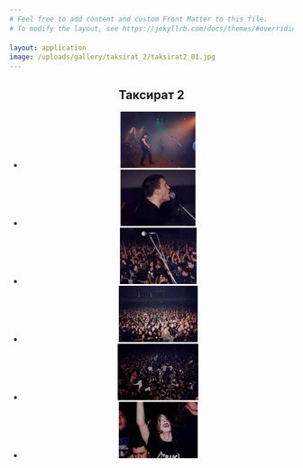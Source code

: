 ```yaml
---
# Feel free to add content and custom Front Matter to this file.
# To modify the layout, see https://jekyllrb.com/docs/themes/#overriding-theme-defaults

layout: application
image: /uploads/gallery/taksirat_2/taksirat2_01.jpg
---
```


<article class='gallery'>
  <header>
    <h2 class='title'>Таксират 2</h2>
    <ul>
      <li>
        <a href="/uploads/gallery/taksirat_2/taksirat2_01.jpg" class="lightbox" rel="lightbox"><img alt="Medium_taksirat2_01" src="/uploads/gallery/taksirat_2/medium_taksirat2_01.jpg" /></a>
      </li>
      <li>
        <a href="/uploads/gallery/taksirat_2/taksirat2_02.jpg" class="lightbox" rel="lightbox"><img alt="Medium_taksirat2_02" src="/uploads/gallery/taksirat_2/medium_taksirat2_02.jpg" /></a>
      </li>
      <li>
        <a href="/uploads/gallery/taksirat_2/taksirat2_03.jpg" class="lightbox" rel="lightbox"><img alt="Medium_taksirat2_03" src="/uploads/gallery/taksirat_2/medium_taksirat2_03.jpg" /></a>
      </li>
      <li>
        <a href="/uploads/gallery/taksirat_2/taksirat2_04.jpg" class="lightbox" rel="lightbox"><img alt="Medium_taksirat2_04" src="/uploads/gallery/taksirat_2/medium_taksirat2_04.jpg" /></a>
      </li>
      <li>
        <a href="/uploads/gallery/taksirat_2/taksirat2_05.jpg" class="lightbox" rel="lightbox"><img alt="Medium_taksirat2_05" src="/uploads/gallery/taksirat_2/medium_taksirat2_05.jpg" /></a>
      </li>
      <li>
        <a href="/uploads/gallery/taksirat_2/taksirat2_06.jpg" class="lightbox" rel="lightbox"><img alt="Medium_taksirat2_06" src="/uploads/gallery/taksirat_2/medium_taksirat2_06.jpg" /></a>
      </li>
    </ul>
  </header>
</article>
